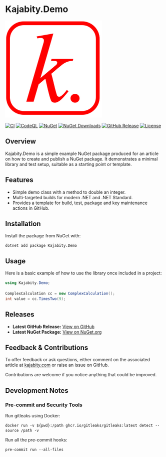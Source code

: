 ﻿Kajabity.Demo
=============

![Kajabity.Demo logo](kajabity.demo.logo.png)

[![CI](https://github.com/kajabity/Kajabity.Demo/actions/workflows/ci.yml/badge.svg)](https://github.com/kajabity/Kajabity.Demo/actions/workflows/ci.yml)
[![CodeQL](https://github.com/kajabity/Kajabity.Demo/actions/workflows/codeql.yml/badge.svg)](https://github.com/kajabity/Kajabity.Demo/actions/workflows/codeql.yml)
[![NuGet](https://img.shields.io/nuget/v/Kajabity.Demo.svg)](https://www.nuget.org/packages/Kajabity.Demo/)
[![NuGet Downloads](https://img.shields.io/nuget/dt/Kajabity.Demo.svg)](https://www.nuget.org/packages/Kajabity.Demo/)
[![GitHub Release](https://img.shields.io/github/v/release/kajabity/Kajabity.Demo.svg)](https://github.com/kajabity/Kajabity.Demo/releases)
[![License](https://img.shields.io/github/license/kajabity/Kajabity.Demo.svg)](https://github.com/kajabity/Kajabity.Demo/blob/main/LICENSE.txt)

Overview
--------

Kajabity.Demo is a simple example NuGet package produced for an article on how to create and
publish a NuGet package. It demonstrates a minimal library and test setup, suitable as a starting
point or template.

Features
--------

- Simple demo class with a method to double an integer.
- Multi-targeted builds for modern .NET and .NET Standard.
- Provides a template for build, test, package and key maintenance actions in GitHub.

Installation
------------

Install the package from NuGet with:

```shell
dotnet add package Kajabity.Demo
```

Usage
-----

Here is a basic example of how to use the library once included in a project:

```csharp
using Kajabity.Demo;

ComplexCalculation cc = new ComplexCalculation();
int value = cc.TimesTwo(9);
```

Releases
--------

- **Latest GitHub Release:** [View on GitHub](https://github.com/kajabity/Kajabity.Demo/releases/latest)
- **Latest NuGet Package:** [View on NuGet.org](https://www.nuget.org/packages/Kajabity.Demo/)

Feedback & Contributions
-------------------------

To offer feedback or ask questions, either comment on the associated article
at [kajabity.com](https://www.kajabity.com/) or raise an issue on GitHub.

Contributions are welcome if you notice anything that could be improved.

Development Notes
-----------------

### Pre-commit and Security Tools

Run gitleaks using Docker:

```shell
docker run -v ${pwd}:/path ghcr.io/gitleaks/gitleaks:latest detect --source /path -v
```

Run all the pre-commit hooks:

```shell
pre-commit run --all-files
```
